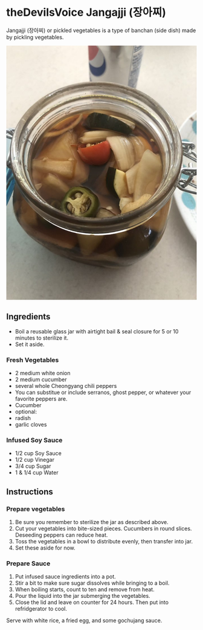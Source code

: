 # theDevilsVoice Jangajji (장아찌)

Jangajji (장아찌) or pickled vegetables is a type of banchan (side dish)
made by pickling vegetables.

![Jangajji](images/thedevilsvoice_jangajji.jpg)

## Ingredients

- Boil a reusable glass jar with airtight bail & seal closure for 5 or
 10 minutes to sterilize it.
- Set it aside.

### Fresh Vegetables

- 2 medium white onion
- 2 medium cucumber
- several whole Cheongyang chili peppers
- You can substitue or include serranos, ghost pepper, or whatever
 your favorite peppers are.
- Cucumber
- optional:
- radish
- garlic cloves

### Infused Soy Sauce

- 1/2 cup Soy Sauce
- 1/2 cup Vinegar
- 3/4 cup Sugar
- 1 & 1/4 cup Water

## Instructions

### Prepare vegetables

1. Be sure you remember to sterilize the jar as described above.
2. Cut your vegetables into bite-sized pieces. Cucumbers in round slices. 
 Deseeding peppers can reduce heat.
3. Toss the vegetables in a bowl to distribute evenly, then transfer
 into jar.
4. Set these aside for now.

### Prepare Sauce

1. Put infused sauce ingredients into a pot.
2. Stir a bit to make sure sugar dissolves while bringing to a boil.
3. When boiling starts, count to ten and remove from heat.
4. Pour the liquid into the jar submerging the vegetables.
5. Close the lid and leave on counter for 24 hours. Then put into
 refridgerator to cool.

Serve with white rice, a fried egg, and some gochujang sauce.
